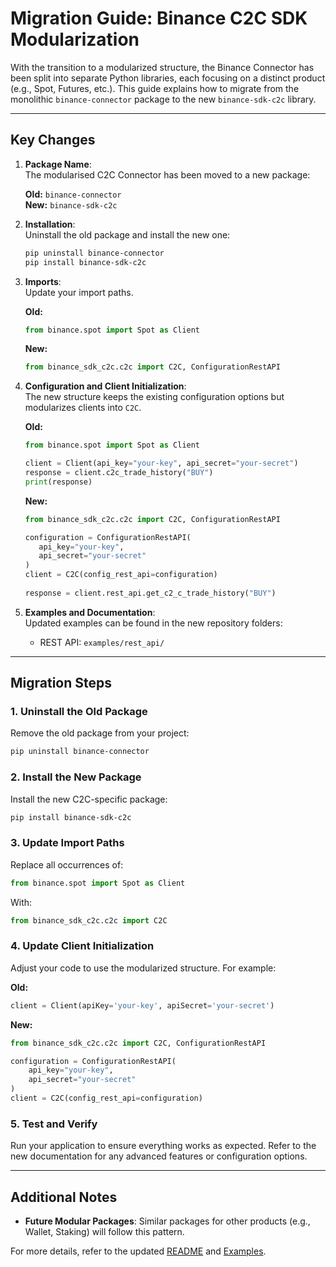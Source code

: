 # Migration Guide: Binance C2C SDK Modularization

With the transition to a modularized structure, the Binance Connector has been split into separate Python libraries, each focusing on a distinct product (e.g., Spot, Futures, etc.). This guide explains how to migrate from the monolithic `binance-connector` package to the new `binance-sdk-c2c` library.

---

## Key Changes

1. **Package Name**:  
   The modularised C2C Connector has been moved to a new package:

   **Old:** `binance-connector`  
   **New:** `binance-sdk-c2c`

2. **Installation**:  
   Uninstall the old package and install the new one:

   ```bash
   pip uninstall binance-connector
   pip install binance-sdk-c2c
   ```

3. **Imports**:  
   Update your import paths.  

   **Old:**

   ```python
   from binance.spot import Spot as Client
   ```

   **New:**

   ```python
   from binance_sdk_c2c.c2c import C2C, ConfigurationRestAPI
   ```

4. **Configuration and Client Initialization**:  
   The new structure keeps the existing configuration options but modularizes clients into `C2C`.

   **Old:**

   ```python
   from binance.spot import Spot as Client

   client = Client(api_key="your-key", api_secret="your-secret")
   response = client.c2c_trade_history("BUY")
   print(response)
   ```

   **New:**

   ```python
   from binance_sdk_c2c.c2c import C2C, ConfigurationRestAPI

   configuration = ConfigurationRestAPI(
      api_key="your-key",
      api_secret="your-secret"
   )
   client = C2C(config_rest_api=configuration)
      
   response = client.rest_api.get_c2_c_trade_history("BUY")
   ```

5. **Examples and Documentation**:  
   Updated examples can be found in the new repository folders:
   - REST API: `examples/rest_api/`

---

## Migration Steps

### 1. Uninstall the Old Package

Remove the old package from your project:

```bash
pip uninstall binance-connector
```

### 2. Install the New Package

Install the new C2C-specific package:

```bash
pip install binance-sdk-c2c
```

### 3. Update Import Paths

Replace all occurrences of:

```python
from binance.spot import Spot as Client
```

With:

```python
from binance_sdk_c2c.c2c import C2C
```

### 4. Update Client Initialization

Adjust your code to use the modularized structure. For example:

**Old:**

```python
client = Client(apiKey='your-key', apiSecret='your-secret')
```

**New:**

```python
from binance_sdk_c2c.c2c import C2C, ConfigurationRestAPI

configuration = ConfigurationRestAPI(
    api_key="your-key",
    api_secret="your-secret"
)
client = C2C(config_rest_api=configuration)
```

### 5. Test and Verify

Run your application to ensure everything works as expected. Refer to the new documentation for any advanced features or configuration options.

---

## Additional Notes

- **Future Modular Packages**: Similar packages for other products (e.g., Wallet, Staking) will follow this pattern.

For more details, refer to the updated [README](../README.md) and [Examples](../examples/).
